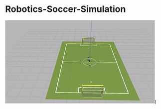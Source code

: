# Robotics-Soccer-Simulation

![gif](https://raw.githubusercontent.com/NickWard00/Robotics-Soccer-Simulation/main/SoccerGame.gif))
